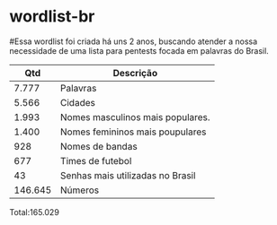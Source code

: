 # wordlist-br

#Essa wordlist foi criada há uns 2 anos, buscando atender a nossa necessidade de uma lista para pentests focada em palavras do Brasil. 

|Qtd|Descrição|
|----|--|
|7.777| Palavras|
| 5.566 |Cidades|
| 1.993  | Nomes masculinos mais populares. |
| 1.400 |  Nomes femininos mais poupulares |
| 928 |  Nomes de bandas |
| 677  | Times de futebol |
| 43  | Senhas mais utilizadas no Brasil |
|146.645 | Números |

Total:165.029

